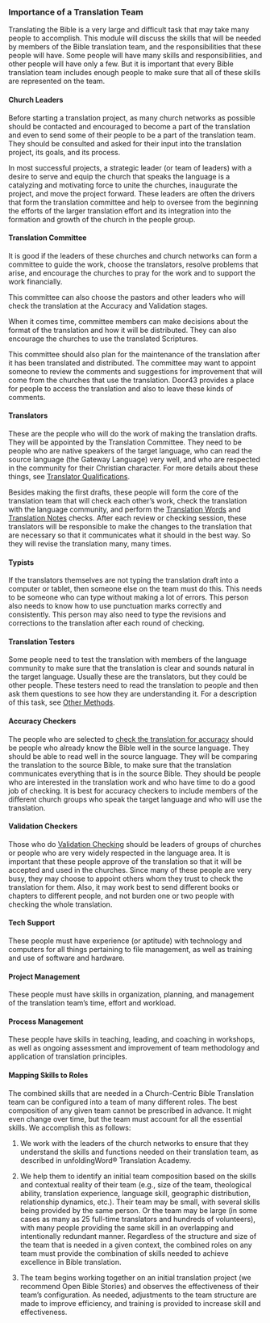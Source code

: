 
### Importance of a Translation Team

Translating the Bible is a very large and difficult task that may take many people to
accomplish. This module will discuss the skills that will be needed by members of the
Bible translation team, and the responsibilities that these people will have. Some
people will have many skills and responsibilities, and other people will have only a few.
But it is important that every Bible translation team includes enough people to make
sure that all of these skills are represented on the team.

#### Church Leaders

Before starting a translation project, as many church networks as possible should be
contacted and encouraged to become a part of the translation and even to send some
of their people to be a part of the translation team. They should be consulted and
asked for their input into the translation project, its goals, and its process.

In most successful projects, a strategic leader (or team of leaders) with a desire to
serve and equip the church that speaks the language is a catalyzing and motivating
force to unite the churches, inaugurate the project, and move the project forward.
These leaders are often the drivers that form the translation committee and help to
oversee from the beginning the efforts of the larger translation effort and its integration
into the formation and growth of the church in the people group.

#### Translation Committee

It is good if the leaders of these churches and church networks can form a committee to guide the work, choose the translators, resolve problems that arise, and encourage the churches to pray for the work and to support the work financially.

This committee can also choose the pastors and other leaders who will check the translation at the Accuracy and Validation stages.

When it comes time, committee members can make decisions about the format of the translation and how it will be distributed. They can also encourage the churches to use the translated Scriptures.

This committee should also plan for the maintenance of the translation after it has been translated and distributed. The committee may want to appoint someone to review the comments and suggestions for improvement that will come from the churches that use the translation. Door43 provides a place for people to access the translation and also to leave these kinds of comments.

#### Translators

These are the people who will do the work of making the translation drafts. They will be appointed by the Translation Committee. They need to be people who are native speakers of the target language, who can read the source language (the Gateway Language) very well, and who are respected in the community for their Christian character. For more details about these things, see [Translator Qualifications](../qualifications/01.md).

Besides making the first drafts, these people will form the core of the translation team that will check each other’s work, check the translation with the language community, and perform the [Translation Words](../../checking/important-term-check/01.md) and [Translation Notes](../../checking/trans-note-check/01.md) checks. After each review or checking session, these translators will be responsible to make the changes to the translation that are necessary so that it communicates what it should in the best way. So they will revise the translation many, many times.

#### Typists

If the translators themselves are not typing the translation draft into a computer or tablet, then someone else on the team must do this. This needs to be someone who can type without making a lot of errors. This person also needs to know how to use punctuation marks correctly and consistently. This person may also need to type the revisions and corrections to the translation after each round of checking.

#### Translation Testers

Some people need to test the translation with members of the language community to make sure that the translation is clear and sounds natural in the target language. Usually these are the translators, but they could be other people. These testers need to read the translation to people and then ask them questions to see how they are understanding it. For a description of this task, see [Other Methods](../../checking/other-methods/01.md).

#### Accuracy Checkers

The people who are selected to [check the translation for accuracy](../../checking/accuracy-check/01.md) should be people who already know the Bible well in the source language. They should be able to read well in the source language. They will be comparing the translation to the source Bible, to make sure that the translation communicates everything that is in the source Bible. They should be people who are interested in the translation work and who have time to do a good job of checking. It is best for accuracy checkers to include members of the different church groups who speak the target language and who will use the translation.

#### Validation Checkers

Those who do [Validation Checking](../../checking/level3/01.md) should be leaders of groups of churches or people who are very widely respected in the language area. It is important that these people approve of the translation so that it will be accepted and used in the churches. Since many of these people are very busy, they may choose to appoint others whom they trust to check the translation for them. Also, it may work best to send different books or chapters to different people, and not burden one or two people with checking the whole translation.

#### Tech Support 

These people must have experience (or aptitude) with technology and computers for all things pertaining to file management, as well as training and use of software and hardware.

#### Project Management

These people must have skills in organization, planning, and management of the translation team’s time, effort and workload.

#### Process Management

These people have skills in teaching, leading, and coaching in workshops, as well as ongoing assessment and improvement of team methodology and application of translation principles.

#### Mapping Skills to Roles

The combined skills that are needed in a Church-Centric Bible Translation team can
be configured into a team of many different roles. The best composition of any
given team cannot be prescribed in advance. It might even change over time, but the team must account for all the essential skills. We accomplish this as follows:

1. We work with the leaders of the church networks to ensure that they understand the skills and functions needed on their translation team, as described in unfoldingWord® Translation Academy.

2. We help them to identify an initial team composition based on the skills and contextual reality of their team (e.g., size of the team, theological ability, translation experience, language skill, geographic distribution, relationship dynamics, etc.). Their team may be small, with several skills being provided by the same person. Or the team may be large (in some cases as many as 25 full-time translators and hundreds of volunteers), with many people providing the same skill in an overlapping and intentionally redundant manner. Regardless of the structure and size of the team that is needed in a given context, the combined roles on any team must provide the combination of skills needed to achieve excellence in Bible translation.

3. The team begins working together on an initial translation project (we recommend Open Bible Stories) and observes the effectiveness of their team’s configuration. As needed, adjustments to the team structure are made to improve efficiency, and training is provided to increase skill and effectiveness.